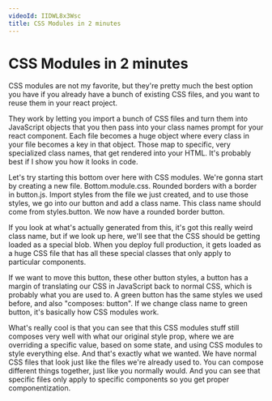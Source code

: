 ```yaml
---
videoId: IIDWL8x3Wsc
title: CSS Modules in 2 minutes
---
```


# CSS Modules in 2 minutes

CSS modules are not my favorite, but they're pretty much the best option you have if you already have a bunch of existing CSS files, and you want to reuse them in your react project.

They work by letting you import a bunch of CSS files and turn them into JavaScript objects that you then pass into your class names prompt for your react component. Each file becomes a huge object where every class in your file becomes a key in that object. Those map to specific, very specialized class names, that get rendered into your HTML. It's probably best if I show you how it looks in code.

Let's try starting this bottom over here with CSS modules. We're gonna start by creating a new file. Bottom.module.css. Rounded borders with a border in button.js. Import styles from the file we just created, and to use those styles, we go into our button and add a class name. This class name should come from styles.button. We now have a rounded border button.

If you look at what's actually generated from this, it's got this really weird class name, but if we look up here, we'll see that the CSS should be getting loaded as a special blob. When you deploy full production, it gets loaded as a huge CSS file that has all these special classes that only apply to particular components.

If we want to move this button, these other button styles, a button has a margin of translating our CSS in JavaScript back to normal CSS, which is probably what you are used to. A green button has the same styles we used before, and also "composes: button". If we change class name to green button, it's basically how CSS modules work.

What's really cool is that you can see that this CSS modules stuff still composes very well with what our original style prop, where we are overriding a specific value, based on some state, and using CSS modules to style everything else. And that's exactly what we wanted. We have normal CSS files that look just like the files we're already used to. You can compose different things together, just like you normally would. And you can see that specific files only apply to specific components so you get proper componentization.
